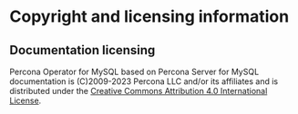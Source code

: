 # Copyright and licensing information

## Documentation licensing

Percona Operator for MySQL based on Percona Server for MySQL documentation is (C)2009-2023 Percona LLC and/or its affiliates and is distributed under the [Creative Commons Attribution 4.0 International License](https://creativecommons.org/licenses/by/4.0/).